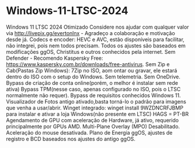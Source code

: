 # Windows-11-LTSC-2024
Windows 11 LTSC 2024 Otimizado
Considere nos ajudar com qualquer valor via http://livepix.gg/evertonlnx - Agradeço a colaboração e motivação desde já.
Codecs e encoder: HEVC e AVC, estão disponíveis para facilitar, não integrei, pois nem todos precisam.
Todos os ajustes são baseados em modificações ggOS, Christitus e outros conhecidos pela internet.
Sem Defender - Recomendo Kaspersky Free: https://www.kaspersky.com.br/downloads/free-antivirus.
Sem Zip e Cab(Pastas Zip Windows): 7Zip no ISO, aom ontar ou gravar, ele estará dentro do ISO com o setup do Windows.
Sem telemetria.
Sem OneDrive.
Bypass de criação de conta online(porém, o melhor é instalar sem rede ativa)
Bypass TPM(nesse caso, apenas configurado no ISO, pois o LTSC normalmente não requer).
Bypass de requisitos conhecidos Windows 11.
Visualizador de Fotos antigo ativado,basta torná-lo o padrão para imagens que venha a usar/abrir.
Winget integrado: winget install 9WZDNCRFJBMP para instalar e ativar a loja Windows(não presente em LTSC)
HAGS = PT-BR Agendamento de GPU com aceleração de Hardware, já ativo, requerido principalmente por GPUs AMD.
Multi-Plane Overlay (MPO) Desabilitado.
Aceleração do mouse desativada.
Plano de Energia ggOS, ajustes de registro e BCD baseados nos ajustes do antigo ggOS.

 
